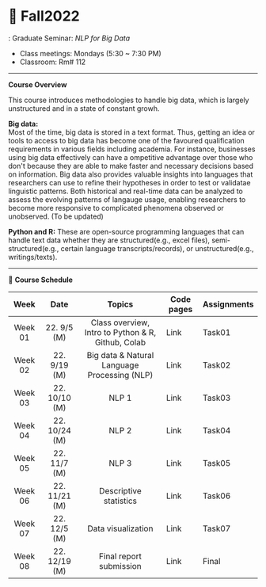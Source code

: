 # 🌿 Fall2022
: Graduate Seminar: _NLP for Big Data_

* Class meetings: Mondays (5:30 ~ 7:30 PM)
* Classroom: Rm# 112

---
**Course Overview**  

This course introduces methodologies to handle big data, which is largely unstructured and in a state of constant growh.

**Big data:**  
Most of the time, big data is stored in a text format. Thus, getting an idea or tools to access to big data has become one of the favoured qualification requirements in various fields including academia. For instance, businesses using big data effectively can have a ompetitive advantage over those who don't because they are able to make faster and necessary decisions based on information. Big data also provides valuable insights into languages that researchers can use to refine their hypotheses in order to test or validatae linguistic patterns. Both historical and real-time data can be analyzed to assess the evolving patterns of langauge usage, enabling researchers to become more responsive to complicated phenomena observed or unobserved. (To be updated)

**Python and R:**
These are open-source programming languages that can handle text data whether they are structured(e.g., excel files), semi-structured(e.g., certain language transcripts/records), or unstructured(e.g., writings/texts).

---

📅 **Course Schedule**  


| Week | Date |Topics | Code pages | Assignments | 
|:---:|:---:|:---:|---|---|
| Week 01 | 22. 9/5 (M)| Class overview, Intro to Python & R, Github, Colab | Link | Task01 |  
| Week 02 | 22. 9/19 (M)| Big data & Natural Language Processing (NLP) | Link | Task02 |
| Week 03 | 22. 10/10 (M)| NLP 1 | Link | Task03 |
| Week 04 | 22. 10/24 (M)| NLP 2 | Link | Task04 |
| Week 05 | 22. 11/7 (M)| NLP 3 | Link | Task05 |
| Week 06 | 22. 11/21 (M)| Descriptive statistics | Link | Task06 |
| Week 07 | 22. 12/5 (M) | Data visualization | Link | Task07|
| Week 08 | 22. 12/19 (M) | Final report submission | Link | Final |


